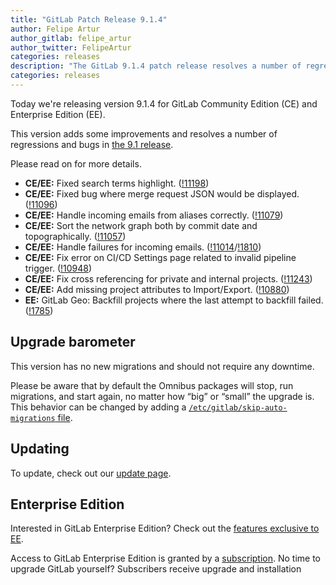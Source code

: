 ```yaml
---
title: "GitLab Patch Release 9.1.4"
author: Felipe Artur
author_gitlab: felipe_artur
author_twitter: FelipeArtur
categories: releases
description: "The GitLab 9.1.4 patch release resolves a number of regressions and bugs in 9.1"
categories: releases
---
```


Today we're releasing version 9.1.4 for GitLab Community Edition (CE) and
Enterprise Edition (EE).

This version adds some improvements and resolves a number of regressions and bugs in [the 9.1 release](/releases/2017/04/22/gitlab-9-1-released/).

Please read on for more details.

<!-- more -->

- **CE/EE:** Fixed search terms highlight. ([!11198])
- **CE/EE:** Fixed bug where merge request JSON would be displayed. ([!11096])
- **CE/EE:** Handle incoming emails from aliases correctly. ([!11079])
- **CE/EE:** Sort the network graph both by commit date and topographically. ([!11057])
- **CE/EE:** Handle failures for incoming emails. ([!11014]/[!1810])
- **CE/EE:** Fix error on CI/CD Settings page related to invalid pipeline trigger. ([!10948])
- **CE/EE:** Fix cross referencing for private and internal projects. ([!11243])
- **CE/EE:** Add missing project attributes to Import/Export. ([!10880])
- **EE:** GitLab Geo: Backfill projects where the last attempt to backfill failed. ([!1785])

[!11198]: https://gitlab.com/gitlab-org/gitlab-ce/merge_requests/11198
[!11096]: https://gitlab.com/gitlab-org/gitlab-ce/merge_requests/11096
[!11079]: https://gitlab.com/gitlab-org/gitlab-ce/merge_requests/11079
[!11057]: https://gitlab.com/gitlab-org/gitlab-ce/merge_requests/11057
[!11014]: https://gitlab.com/gitlab-org/gitlab-ce/merge_requests/11014
[!1810]: https://gitlab.com/gitlab-org/gitlab-ee/merge_requests/1810
[!10948]: https://gitlab.com/gitlab-org/gitlab-ce/merge_requests/10948
[!11243]: https://gitlab.com/gitlab-org/gitlab-ce/merge_requests/11243
[!10880]: https://gitlab.com/gitlab-org/gitlab-ce/merge_requests/10880
[!1785]: https://gitlab.com/gitlab-org/gitlab-ee/merge_requests/1785

## Upgrade barometer

This version has no new migrations and should not require any downtime.

Please be aware that by default the Omnibus packages will stop, run migrations,
and start again, no matter how “big” or “small” the upgrade is. This behavior
can be changed by adding a [`/etc/gitlab/skip-auto-migrations`
file](http://doc.gitlab.com/omnibus/update/README.html).

## Updating

To update, check out our [update page](/update/).

## Enterprise Edition

Interested in GitLab Enterprise Edition? Check out the [features exclusive to
EE](/pricing/).

Access to GitLab Enterprise Edition is granted by a [subscription](/stages-devops-lifecycle/).
No time to upgrade GitLab yourself? Subscribers receive upgrade and installation
